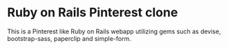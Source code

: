 **Ruby on Rails Pinterest clone**
=================================

This is a Pinterest like Ruby on Rails webapp utilizing gems such as devise, bootstrap-sass, paperclip and simple-form.
